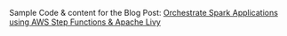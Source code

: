 Sample Code & content for the Blog Post: [Orchestrate Spark Applications using AWS Step Functions & Apache Livy](https://github.com/awslabs/aws-big-data-blog/tree/master/aws-blog-emr-step-functions)